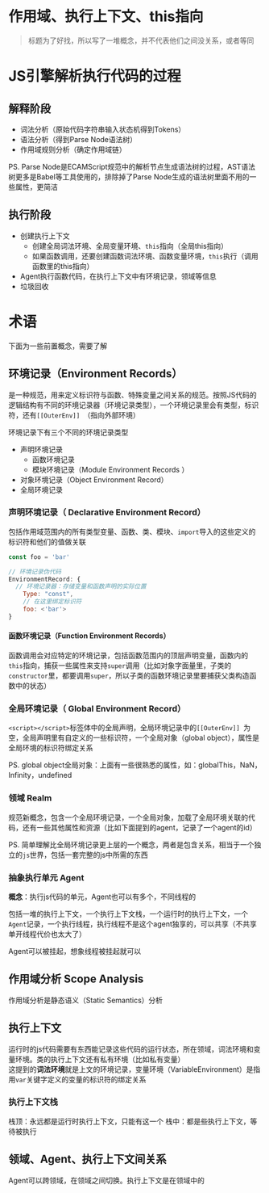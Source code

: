 # 作用域、执行上下文、this指向

> 标题为了好找，所以写了一堆概念，并不代表他们之间没关系，或者等同

# JS引擎解析执行代码的过程

## **解释阶段**

* 词法分析（原始代码字符串输入状态机得到Tokens）  
* 语法分析（得到Parse Node语法树）  
* 作用域规则分析（确定作用域链）   

PS. Parse Node是ECAMScript规范中的解析节点生成语法树的过程，AST语法树更多是Babel等工具使用的，排除掉了Parse Node生成的语法树里面不用的一些属性，更简洁
 
## **执行阶段**

* 创建执行上下文
  * 创建全局词法环境、全局变量环境、`this`指向（全局this指向）
  * 如果函数调用，还要创建函数词法环境、函数变量环境，`this`执行（调用函数里的this指向）
* Agent执行函数代码，在执行上下文中有环境记录，领域等信息
* 垃圾回收

# 术语

下面为一些前置概念，需要了解

## 环境记录（Environment Records）
是一种规范，用来定义标识符与函数、特殊变量之间关系的规范。按照JS代码的逻辑结构有不同的环境记录器（环境记录类型），一个环境记录里会有类型，标识符，还有`[[OuterEnv]] `（指向外部环境）

环境记录下有三个不同的环境记录类型
* 声明环境记录
  * 函数环境记录
  * 模块环境记录（Module Environment Records ）
* 对象环境记录（Object Environment Record）
* 全局环境记录

### 声明环境记录（ Declarative Environment Record）
包括作用域范围内的所有类型变量、函数、类、模块、`import`导入的这些定义的标识符和他们的值做关联
```js
const foo = 'bar'

// 环境记录伪代码
EnvironmentRecord: {     
  // 环境记录器：存储变量和函数声明的实际位置
    Type: "const",      
    // 在这里绑定标识符
    foo: <'bar'>
}
```

#### 函数环境记录（Function Environment Records）
函数调用会对应特定的环境记录，包括函数范围内的顶层声明变量，函数内的`this`指向，捕获一些属性来支持`super`调用（比如对象字面量里，子类的`constructor`里，都要调用`super`，所以子类的函数环境记录里要捕获父类构造函数中的状态）

### 全局环境记录（ Global Environment Record）
`<script></script>`标签体中的全局声明，全局环境记录中的`[[OuterEnv]] `为空，全局声明里有自定义的一些标识符，一个全局对象（global object），属性是全局环境的标识符绑定关系

PS. global object全局对象：上面有一些很熟悉的属性，如：globalThis，NaN，Infinity，undefined

### 领域 Realm
规范新概念，包含一个全局环境记录，一个全局对象，加载了全局环境关联的代码，还有一些其他属性和资源（比如下面提到的agent，记录了一个agent的id）

PS. 简单理解比全局环境记录更上层的一个概念，两者是包含关系，相当于一个独立的`js`世界，包括一套完整的js中所需的东西

### 抽象执行单元 Agent
**概念**：执行js代码的单元，Agent也可以有多个，不同线程的

包括一堆的执行上下文，一个执行上下文栈，一个运行时的执行上下文，一个`Agent`记录，一个执行线程，执行线程不是这个agent独享的，可以共享（不共享单开线程代价也太大了）  

Agent可以被挂起，想象线程被挂起就可以

## 作用域分析 Scope Analysis

作用域分析是静态语义（Static Semantics）分析

## 执行上下文
运行时的js代码需要有东西能记录这些代码的运行状态，所在领域，词法环境和变量环境。类的执行上下文还有私有环境（比如私有变量）  
这提到的**词法环境**就是上文的环境记录，变量环境（VariableEnvironment）是指用`var`关键字定义的变量的标识符的绑定关系

### 执行上下文栈 
栈顶：永远都是运行时执行上下文，只能有这一个
栈中：都是些执行上下文，等待被执行

## 领域、Agent、执行上下文间关系

Agent可以跨领域，在领域之间切换。执行上下文是在领域中的